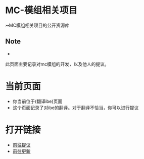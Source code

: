 # MC-模组相关项目
 ↣MC模组相关项目的公开资源库
## Note
-
此页面主要记录对mc模组的开发，以及他人的提议。
# 当前页面
- 你当前位于(翻译ibe)页面
- 这个页面记录了对ibe的翻译。对于翻译不恰当，你可以进行提议
# 打开链接
- [前往提议](https://github.com/hyplant/MC_mod-feedback/issues)
- [前往更新](https://github.com/hyplant/MC_mod-feedback/actions)
